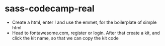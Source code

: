 # sass-codecamp-real

- Create a html, enter ! and use the emmet, for the boilerplate of simple html
- Head to fontawesome.com, register or login. After that create a kit, and click the kit name, so that we can copy the kit code